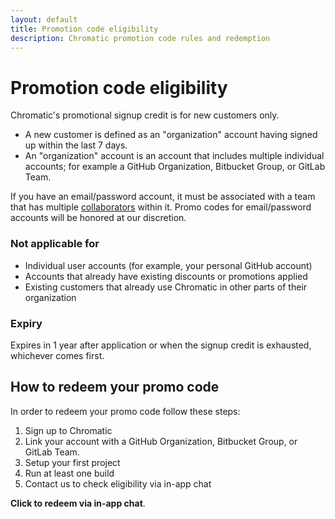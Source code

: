 ```yaml
---
layout: default
title: Promotion code eligibility
description: Chromatic promotion code rules and redemption
---
```


# Promotion code eligibility

Chromatic's promotional signup credit is for new customers only.

- A new customer is defined as an "organization" account having signed up within the last 7 days.
- An "organization" account is an account that includes multiple individual accounts; for example a GitHub Organization, Bitbucket Group, or GitLab Team.

<div class="aside">

If you have an email/password account, it must be associated with a team that has multiple [collaborators](collaborators) within it. Promo codes for email/password accounts will be honored at our discretion.

</div>

### Not applicable for

- Individual user accounts (for example, your personal GitHub account)
- Accounts that already have existing discounts or promotions applied
- Existing customers that already use Chromatic in other parts of their organization

### Expiry

Expires in 1 year after application or when the signup credit is exhausted, whichever comes first.

## How to redeem your promo code

In order to redeem your promo code follow these steps:

1. Sign up to Chromatic
2. Link your account with a GitHub Organization, Bitbucket Group, or GitLab Team.
3. Setup your first project
4. Run at least one build
5. Contact us to check eligibility via in-app chat

<a class="intercom-promotion-code-qualification-bot"><b>Click to redeem via in-app chat</b></a>.
